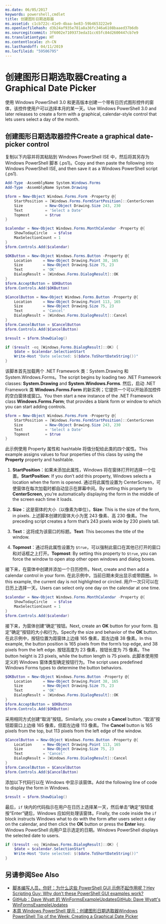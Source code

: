 ```yaml
---
ms.date: 06/05/2017
keywords: powershell,cmdlet
title: 创建图形日期选取器
ms.assetid: c1cb722c-41e9-4baa-be83-59b4653222e9
ms.openlocfilehash: d3b24af935e781a8a36fc346a6108baaed37b6db
ms.sourcegitcommit: 3f6002e7109373eda31cc65fc84d2600447cb7e9
ms.translationtype: HT
ms.contentlocale: zh-CN
ms.lasthandoff: 04/11/2019
ms.locfileid: "59506795"
---
```

# <a name="creating-a-graphical-date-picker"></a><span data-ttu-id="4ead4-103">创建图形日期选取器</span><span class="sxs-lookup"><span data-stu-id="4ead4-103">Creating a Graphical Date Picker</span></span>

<span data-ttu-id="4ead4-104">使用 Windows PowerShell 3.0 和更高版本创建一个带有日历式图形控件的窗体，该控件使用户可以选择本月的某一天。</span><span class="sxs-lookup"><span data-stu-id="4ead4-104">Use Windows PowerShell 3.0 and later releases to create a form with a graphical, calendar-style control that lets users select a day of the month.</span></span>

## <a name="create-a-graphical-date-picker-control"></a><span data-ttu-id="4ead4-105">创建图形日期选取器控件</span><span class="sxs-lookup"><span data-stu-id="4ead4-105">Create a graphical date-picker control</span></span>

<span data-ttu-id="4ead4-106">复制以下内容并将其粘贴到 Windows PowerShell ISE 中，然后将其另存为 Windows PowerShell 脚本 (.ps1)。</span><span class="sxs-lookup"><span data-stu-id="4ead4-106">Copy and then paste the following into Windows PowerShell ISE, and then save it as a Windows PowerShell script (.ps1).</span></span>

```powershell
Add-Type -AssemblyName System.Windows.Forms
Add-Type -AssemblyName System.Drawing

$form = New-Object Windows.Forms.Form -Property @{
    StartPosition = [Windows.Forms.FormStartPosition]::CenterScreen
    Size          = New-Object Drawing.Size 243, 230
    Text          = 'Select a Date'
    Topmost       = $true
}

$calendar = New-Object Windows.Forms.MonthCalendar -Property @{
    ShowTodayCircle   = $false
    MaxSelectionCount = 1
}
$form.Controls.Add($calendar)

$OKButton = New-Object Windows.Forms.Button -Property @{
    Location     = New-Object Drawing.Point 38, 165
    Size         = New-Object Drawing.Size 75, 23
    Text         = 'OK'
    DialogResult = [Windows.Forms.DialogResult]::OK
}
$form.AcceptButton = $OKButton
$form.Controls.Add($OKButton)

$CancelButton = New-Object Windows.Forms.Button -Property @{
    Location     = New-Object Drawing.Point 113, 165
    Size         = New-Object Drawing.Size 75, 23
    Text         = 'Cancel'
    DialogResult = [Windows.Forms.DialogResult]::Cancel
}
$form.CancelButton = $CancelButton
$form.Controls.Add($CancelButton)

$result = $form.ShowDialog()

if ($result -eq [Windows.Forms.DialogResult]::OK) {
    $date = $calendar.SelectionStart
    Write-Host "Date selected: $($date.ToShortDateString())"
}
```

<span data-ttu-id="4ead4-107">该脚本首先加载两个 .NET Framework 类：System.Drawing 和 System.Windows.Forms。</span><span class="sxs-lookup"><span data-stu-id="4ead4-107">The script begins by loading two .NET Framework classes: **System.Drawing** and **System.Windows.Forms**.</span></span>
<span data-ttu-id="4ead4-108">然后，启动 .NET Framework 类 **Windows.Forms.Form** 的新实例；它提供一个可以开始添加控件的空白窗体或窗口。</span><span class="sxs-lookup"><span data-stu-id="4ead4-108">You then start a new instance of the .NET Framework class **Windows.Forms.Form**; that provides a blank form or window to which you can start adding controls.</span></span>

```powershell
$form = New-Object Windows.Forms.Form -Property @{
    StartPosition = [Windows.Forms.FormStartPosition]::CenterScreen
    Size          = New-Object Drawing.Size 243, 230
    Text          = 'Select a Date'
    Topmost       = $true
}
```

<span data-ttu-id="4ead4-109">此示例使用 Property 属性和 hashtable 将值分配给此类的四个属性。</span><span class="sxs-lookup"><span data-stu-id="4ead4-109">This example assigns values to four properties of this class by using the **Property** property and hashtable.</span></span>

1. <span data-ttu-id="4ead4-110">**StartPosition**：如果未添加此属性，Windows 将在窗体打开时选择一个位置。</span><span class="sxs-lookup"><span data-stu-id="4ead4-110">**StartPosition**: If you don’t add this property, Windows selects a location when the form is opened.</span></span>
   <span data-ttu-id="4ead4-111">通过将此属性设置为 CenterScreen，可使窗体在每次加载时都自动显示在屏幕中间。</span><span class="sxs-lookup"><span data-stu-id="4ead4-111">By setting this property to **CenterScreen**, you’re automatically displaying the form in the middle of the screen each time it loads.</span></span>

2. <span data-ttu-id="4ead4-112">**Size**：这是窗体的大小（以像素为单位）。</span><span class="sxs-lookup"><span data-stu-id="4ead4-112">**Size**: This is the size of the form, in pixels.</span></span>
   <span data-ttu-id="4ead4-113">上述脚本创建的窗体大小为宽 243 像素、高 230 像素。</span><span class="sxs-lookup"><span data-stu-id="4ead4-113">The preceding script creates a form that’s 243 pixels wide by 230 pixels tall.</span></span>

3. <span data-ttu-id="4ead4-114">**Text**：这将成为该窗口的标题。</span><span class="sxs-lookup"><span data-stu-id="4ead4-114">**Text**: This becomes the title of the window.</span></span>

4. <span data-ttu-id="4ead4-115">**Topmost**：通过将此属性设置为 `$true`，可以强制此窗口在其他已打开的窗口和对话框之上打开。</span><span class="sxs-lookup"><span data-stu-id="4ead4-115">**Topmost**: By setting this property to `$true`, you can force the window to open atop other open windows and dialog boxes.</span></span>

<span data-ttu-id="4ead4-116">接下来，在窗体中创建并添加一个日历控件。</span><span class="sxs-lookup"><span data-stu-id="4ead4-116">Next, create and then add a calendar control in your form.</span></span>
<span data-ttu-id="4ead4-117">在此示例中，当前日期未突出显示或带圆圈。</span><span class="sxs-lookup"><span data-stu-id="4ead4-117">In this example, the current day is not highlighted or circled.</span></span>
<span data-ttu-id="4ead4-118">用户一次只可以在日历上选择一天。</span><span class="sxs-lookup"><span data-stu-id="4ead4-118">Users can select only one day on the calendar at one time.</span></span>

```powershell
$calendar = New-Object Windows.Forms.MonthCalendar -Property @{
    ShowTodayCircle   = $false
    MaxSelectionCount = 1
}
$form.Controls.Add($calendar)
```

<span data-ttu-id="4ead4-119">接下来，为窗体创建“确定”按钮。</span><span class="sxs-lookup"><span data-stu-id="4ead4-119">Next, create an **OK** button for your form.</span></span>
<span data-ttu-id="4ead4-120">指定“确定”按钮的大小和行为。</span><span class="sxs-lookup"><span data-stu-id="4ead4-120">Specify the size and behavior of the **OK** button.</span></span>
<span data-ttu-id="4ead4-121">在此示例中，按钮位置为距窗体上边缘 165 像素，距左边缘 38 像素。</span><span class="sxs-lookup"><span data-stu-id="4ead4-121">In this example, the button position is 165 pixels from the form’s top edge, and 38 pixels from the left edge.</span></span>
<span data-ttu-id="4ead4-122">按钮高度为 23 像素，按钮长度为 75 像素。</span><span class="sxs-lookup"><span data-stu-id="4ead4-122">The button height is 23 pixels, while the button length is 75 pixels.</span></span>
<span data-ttu-id="4ead4-123">此脚本使用预定义的 Windows 窗体类型确定按钮行为。</span><span class="sxs-lookup"><span data-stu-id="4ead4-123">The script uses predefined Windows Forms types to determine the button behaviors.</span></span>

```powershell
$OKButton = New-Object Windows.Forms.Button -Property @{
    Location     = New-Object Drawing.Point 38, 165
    Size         = New-Object Drawing.Size 75, 23
    Text         = 'OK'
    DialogResult = [Windows.Forms.DialogResult]::OK
}
$form.AcceptButton = $OKButton
$form.Controls.Add($OKButton)
```

<span data-ttu-id="4ead4-124">采用相同方式创建“取消”按钮。</span><span class="sxs-lookup"><span data-stu-id="4ead4-124">Similarly, you create a **Cancel** button.</span></span>
<span data-ttu-id="4ead4-125">“取消”按钮距窗口上边缘 165 像素，但距左边缘 113 像素。</span><span class="sxs-lookup"><span data-stu-id="4ead4-125">The **Cancel** button is 165 pixels from the top, but 113 pixels from the left edge of the window.</span></span>

```powershell
$CancelButton = New-Object Windows.Forms.Button -Property @{
    Location     = New-Object Drawing.Point 113, 165
    Size         = New-Object Drawing.Size 75, 23
    Text         = 'Cancel'
    DialogResult = [Windows.Forms.DialogResult]::Cancel
}
$form.CancelButton = $CancelButton
$form.Controls.Add($CancelButton)
```

<span data-ttu-id="4ead4-126">添加以下代码行以在 Windows 中显示该窗体。</span><span class="sxs-lookup"><span data-stu-id="4ead4-126">Add the following line of code to display the form in Windows.</span></span>

```powershell
$result = $form.ShowDialog()
```

<span data-ttu-id="4ead4-127">最后，`if` 块内的代码指示在用户在日历上选择某一天，然后单击“确定”按钮或按“Enter”键后，Windows 应如何处理该窗体。</span><span class="sxs-lookup"><span data-stu-id="4ead4-127">Finally, the code inside the `if` block instructs Windows what to do with the form after users select a day on the calendar, and then click the **OK** button or press the **Enter** key.</span></span>
<span data-ttu-id="4ead4-128">Windows PowerShell 向用户显示选定的日期。</span><span class="sxs-lookup"><span data-stu-id="4ead4-128">Windows PowerShell displays the selected date to users.</span></span>

```powershell
if ($result -eq [Windows.Forms.DialogResult]::OK) {
    $date = $calendar.SelectionStart
    Write-Host "Date selected: $($date.ToShortDateString())"
}
```

## <a name="see-also"></a><span data-ttu-id="4ead4-129">另请参阅</span><span class="sxs-lookup"><span data-stu-id="4ead4-129">See Also</span></span>

- [<span data-ttu-id="4ead4-130">脚本编写人员，你好：为什么这些 PowerShell GUI 示例不起作用呢？</span><span class="sxs-lookup"><span data-stu-id="4ead4-130">Hey Scripting Guy:  Why don’t these PowerShell GUI examples work?</span></span>](https://go.microsoft.com/fwlink/?LinkId=506644)
- [<span data-ttu-id="4ead4-131">GitHub：Dave Wyatt 的 WinFormsExampleUpdates</span><span class="sxs-lookup"><span data-stu-id="4ead4-131">GitHub: Dave Wyatt's WinFormsExampleUpdates</span></span>](https://github.com/dlwyatt/WinFormsExampleUpdates)
- [<span data-ttu-id="4ead4-132">本周 Windows PowerShell 提示：创建图形日期选取器</span><span class="sxs-lookup"><span data-stu-id="4ead4-132">Windows PowerShell Tip of the Week:  Creating a Graphical Date Picker</span></span>](https://technet.microsoft.com/library/ff730942.aspx)